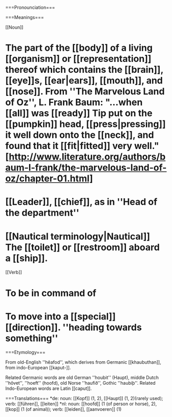 ===Pronounciation===

===Meanings===

[[Noun]]

# The part of the [[body]] of a living [[organism]] or [[representation]] thereof which contains the [[brain]], [[eye]]s, [[ear|ears]], [[mouth]], and [[nose]].  From ''The Marvelous Land of Oz'', L. Frank Baum: "...when [[all]] was [[ready]] Tip put on the [[pumpkin]] head, [[press|pressing]] it well down onto the [[neck]], and found that it [[fit|fitted]] very well." [http://www.literature.org/authors/baum-l-frank/the-marvelous-land-of-oz/chapter-01.html]
# [[Leader]], [[chief]], as in ''Head of the department''
# [[Nautical terminology|Nautical]] The [[toilet]] or [[restroom]] aboard a [[ship]].

[[Verb]]
# To be in command of 
# To move into a [[special]] [[direction]]. ''heading towards something''

===Etymology===

From old-English ''h&ecirc;afod'', which derives from Germanic [[khaubuthan]], from indo-European [[kaput-]].

Related Germanic words are old German ''houbit'' (Haupt), middle Dutch ''h&ocirc;vet'', ''hoeft'' (hoofd), old Norse ''haufi&eth;'', Gothic ''haubi&thorn;''. Related Indo-European words are Latin [[caput]].

===Translations===
*de: noun: [[Kopf]] (1, 2), [[Haupt]] (1, 2)(rarely used); verb: [[führen]], [[leiten]]
*nl: noun: [[hoofd]] (1 (of person or horse), 2), [[kop]] (1 (of animal)); verb: [[leiden]], [[aanvoeren]] (1)